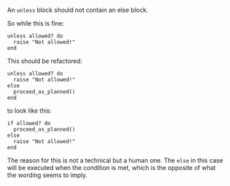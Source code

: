 An `unless` block should not contain an else block.

So while this is fine:

    unless allowed? do
      raise "Not allowed!"
    end

This should be refactored:

    unless allowed? do
      raise "Not allowed!"
    else
      proceed_as_planned()
    end

to look like this:

    if allowed? do
      proceed_as_planned()
    else
      raise "Not allowed!"
    end

The reason for this is not a technical but a human one. The `else` in this
case will be executed when the condition is met, which is the opposite of
what the wording seems to imply.
